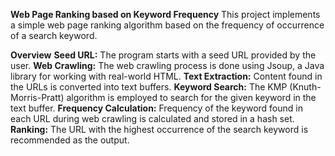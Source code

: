 **Web Page Ranking based on Keyword Frequency**
This project implements a simple web page ranking algorithm based on the frequency of occurrence of a search keyword.

**Overview**
**Seed URL:** The program starts with a seed URL provided by the user.
**Web Crawling:** The web crawling process is done using Jsoup, a Java library for working with real-world HTML.
**Text Extraction:** Content found in the URLs is converted into text buffers.
**Keyword Search:** The KMP (Knuth-Morris-Pratt) algorithm is employed to search for the given keyword in the text buffer.
**Frequency Calculation:** Frequency of the keyword found in each URL during web crawling is calculated and stored in a hash set.
**Ranking:** The URL with the highest occurrence of the search keyword is recommended as the output.

